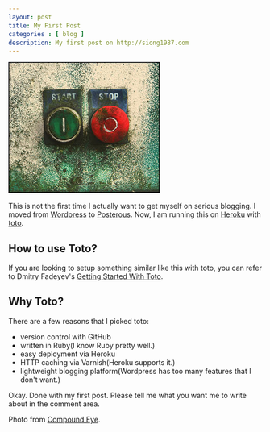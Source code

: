 ```yaml
---
layout: post
title: My First Post
categories : [ blog ]
description: My first post on http://siong1987.com
---
```


<img src="/images/start.jpg" />

This is not the first time I actually want to get myself on serious blogging. I moved from [Wordpress][1] to [Posterous][2]. Now, I am running this on [Heroku][3] with [toto][4].

## How to use Toto?

If you are looking to setup something similar like this with toto, you can refer to Dmitry Fadeyev's [Getting Started With Toto][5].

## Why Toto?

There are a few reasons that I picked toto:

* version control with GitHub
* written in Ruby(I know Ruby pretty well.)
* easy deployment via Heroku
* HTTP caching via Varnish(Heroku supports it.)
* lightweight blogging platform(Wordpress has too many features that I don't want.)

Okay. Done with my first post. Please tell me what you want me to write about in the comment area.

Photo from [Compound Eye][6].

[1]: http://wordpress.org      "Wordpress"
[2]: http://posterous.com      "Posterous"
[3]: http://heroku.com         "Heroku"
[4]: http://cloudhead.io/toto  "toto"
[5]: http://fadeyev.net/2010/05/10/getting-started-with-toto/
[6]: http://www.flickr.com/photos/paopix/
